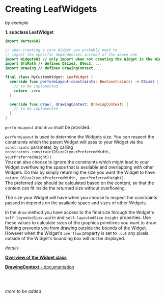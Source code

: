 # Creating LeafWidgets

*by example*

**1\. subclass LeafWidget**

```swift
import VertexGUI

// when creating a core Widget you probably need to
// import the specific dependencies instead of the above one
import WidgetGUI // only import when not creating the Widget in the WidgetGUI target
import GfxMath // defines DSize2, DVec2, ...
import Drawing // defines DrawingContext, ...

final class MyCustomWidget: LeafWidget {
  override func performLayout(constraints: BoxConstraints) -> DSize2 {
    // to be implemented
    return .zero
  }

  override func draw(_ drawingContext: DrawingContext) {
    // to be implemented
  }
}
```

`performLayout` and `draw` must be provided.

`performLayout` is used to determine the Widgets size.
You can respect the constraints which the parent Widget will pass to your Widget via the `constraints` parameter, by calling `constraints.constrain(DSize2(yourPreferredWidth, yourPreferredHeight))`.<br>
You can also choose to ignore the constraints which might lead to your Widget overflowing the space that is available and overlapping with other Widgets. Do this by simply returning the size you want the Widget to have `return DSize2(yourPreferredWidth, yourPreferredHeight)`.<br>
The preferred size should be calculated based on the content, so that the content can fit inside the returned size without overflowing.

The size your Widget will have when you choose to respect the constraints passed in depends on the available space and sizes of other Widgets.

In the `draw` method you have access to the final size through the Widget's `self.layoutedSize.width` and `self.layoutedSize.height` properties. Use these values to calculate sizes of the graphics primitives you want to draw.<br>
Nothing prevents you from drawing outside the bounds of the Widget. However when the Widget's `overflow` property is set to `.cut` any pixels outside of the Widget's bounding box will not be displayed.

*details*

[**Overview of the Widget class**](WidgetClassOverview.md)

[**DrawingContext** - documentation](https://ungast.github.io/swift-gui/generated-doc/DrawingContext/)

<br><br>

*more to be added*
